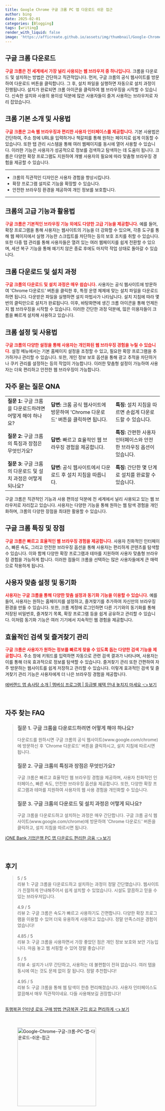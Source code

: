 ```yaml
---
title: Google Chrome 구글 크롬 PC 앱 다운로드 쉬운 접근
author: bing
date: 2025-02-01
categories: [Blogging]
tags: [writing]
render_with_liquid: false
image: 'https://afficreate.github.io/assets/img/thumbnail/Google-Chrome-구글-크롬-PC-앱-다운로드-쉬운-접근.webp'
---
```



<h2 id='구글_크롬_다운로드'>구글 크롬 다운로드</h2>

<p><b><span style="color: #ee2323;">구글 크롬은 전 세계에서 가장 널리 사용되는 웹 브라우저 중 하나입니다.</span></b> 크롬을 다운로드 및 설치하는 방법은 간단하고 직관적입니다. 먼저, 구글 크롬의 공식 웹사이트를 방문하여 다운로드 버튼을 클릭합니다. 그 후, 설치 파일을 실행하면 자동으로 설치 과정이 진행됩니다. 설치가 완료되면 크롬 아이콘을 클릭하여 웹 브라우징을 시작할 수 있습니다. 신속한 설치와 사용의 용이성 덕분에 많은 사용자들이 즐겨 사용하는 브라우저로 자리 잡았습니다.</p>

<h2 id='크롬_기본_소개_및_사용법'>크롬 기본 소개 및 사용법</h2>

<p><b><span style="color: #ee2323;">구글 크롬은 고속 웹 브라우징과 편리한 사용자 인터페이스를 제공합니다.</span></b> 기본 사용법은 간단하여, 주소 창에 URL을 입력하거나 책갈피를 통해 원하는 페이지로 쉽게 이동할 수 있습니다. 또한 탭 관리 시스템을 통해 여러 웹페이지를 동시에 열어 사용할 수 있습니다. 이러한 기능은 사용자가 성공적으로 정보를 검색하고 탐색하는 데 도움이 됩니다. 크롬은 다양한 확장 프로그램도 지원하여 개별 사용자의 필요에 따라 맞춤형 브라우징 경험을 제공할 수 있습니다.</p>

<hr />

<ul>
    <li>크롬의 직관적인 디자인은 사용자 경험을 향상시킵니다.</li>
    <li>확장 프로그램 설치로 기능을 확장할 수 있습니다.</li>
    <li>안전한 브라우징 환경을 제공하여 개인 정보를 보호합니다.</li>
</ul>

<hr />

<h2 id='크롬의_고급_기능과_활용법'>크롬의 고급 기능과 활용법</h2>

<p><b><span style="color: #ee2323;">구글 크롬은 기본적인 브라우징 기능 외에도 다양한 고급 기능을 제공합니다.</span></b> 예를 들어, 확장 프로그램을 통해 사용자는 웹사이트의 기능을 더 강화할 수 있으며, 각종 도구를 통해 웹 페이지에서 실행 가능한 스크립트를 차단하는 등의 보호 조치를 취할 수 있습니다. 또한 다중 탭 관리를 통해 사용자들은 열려 있는 여러 웹페이지를 쉽게 전환할 수 있으며, 세션 복구 기능을 통해 예기치 않은 종료 후에도 마지막 작업 상태로 돌아갈 수 있습니다.</p>

<h2 id='크롬_다운로드_및_설치과정'>크롬 다운로드 및 설치 과정</h2>

<p><b><span style="color: #ee2323;">구글 크롬의 다운로드 및 설치 과정은 매우 쉽습니다.</span></b> 사용자는 공식 웹사이트에 방문하여 'Chrome 다운로드' 버튼을 클릭한 후, 특정 운영 체제에 맞는 설치 파일을 다운로드하면 됩니다. 다운받은 파일을 실행하면 설치 마법사가 나타납니다. 설치 지침에 따라 몇 번의 클릭만으로 설치가 완료됩니다. 이후, 바탕화면에 생긴 크롬 아이콘을 통해 언제든지 웹 브라우징을 시작할 수 있습니다. 이러한 간단한 과정 덕분에, 많은 이용자들이 크롬을 빠르게 설치해 사용하고 있습니다.</p>

<h2 id='크롬_설정_및_사용법'>크롬 설정 및 사용법</h2>

<p><b><span style="color: #ee2323;">구글 크롬의 다양한 설정을 통해 사용자는 개인화된 웹 브라우징 경험을 누릴 수 있습니다.</span></b> 설정 메뉴에서는 기본 홈페이지 설정을 조정할 수 있고, 필요한 확장 프로그램을 추가하거나 관리할 수 있습니다. 또한, 개인 정보 보호 옵션을 통해 광고 추적을 차단하거나 쿠키 관리를 설정하는 등의 작업이 가능합니다. 이러한 맞춤형 설정이 가능하여 사용자는 더욱 편리하고 안전한 웹 브라우징이 가능합니다.</p>

<h2 id='자주_묻는_질문_QNA'>자주 묻는 질문 QNA</h2>

<table>
    <tr>
        <td><b>질문 1:</b> 구글 크롬을 다운로드하려면 어떻게 해야 하나요?</td>
        <td><b>답변:</b> 크롬 공식 웹사이트에 방문하여 'Chrome 다운로드' 버튼을 클릭하면 됩니다.</td>
        <td><b>특징:</b> 설치 지침을 따르면 손쉽게 다운로드할 수 있습니다.</td>
    </tr>
    <tr>
        <td><b>질문 2:</b> 구글 크롬의 특징과 장점은 무엇인가요?</td>
        <td><b>답변:</b> 빠르고 효율적인 웹 브라우징 경험을 제공합니다.</td>
        <td><b>특징:</b> 간편한 사용자 인터페이스와 안전한 브라우징 옵션이 있습니다.</td>
    </tr>
    <tr>
        <td><b>질문 3:</b> 구글 크롬의 다운로드 및 설치 과정은 어떻게 되나요?</td>
        <td><b>답변:</b> 공식 웹사이트에서 다운로드 후 설치 지침을 따릅니다.</td>
        <td><b>특징:</b> 간단한 몇 단계로 설치를 완료할 수 있습니다.</td>
    </tr>
</table>

<p>구글 크롬은 직관적인 기능과 사용 편의성 덕분에 전 세계에서 널리 사용되고 있는 웹 브라우저로 자리잡고 있습니다. 사용자는 다양한 기능을 통해 원하는 웹 탐색 경험을 개인화하며, 크롬의 다양한 장점을 최대한 활용할 수 있습니다.</p>

<h2 id='구글_크롬_특징_및_장점'>구글 크롬 특징 및 장점</h2>

<p><b><span style="color: #ee2323;">구글 크롬은 빠르고 효율적인 웹 브라우징 경험을 제공합니다.</span></b> 사용자 친화적인 인터페이스, 빠른 속도, 그리고 안전한 브라우징 옵션을 통해 사용자는 편리하게 콘텐츠를 탐색할 수 있습니다. 이와 함께 다양한 확장 프로그램과 테마를 지원하여 사용자 맞춤형 브라우징 경험을 가능하게 합니다. 이러한 점들이 크롬을 선택하는 많은 사용자들에게 큰 매력으로 작용하게 됩니다.</p>

<h2 id='사용자_맞춤설정_및_동기화'>사용자 맞춤 설정 및 동기화</h2>

<p><b><span style="color: #ee2323;">사용자는 구글 크롬을 통해 다양한 맞춤 설정과 동기화 기능을 이용할 수 있습니다.</span></b> 예를 들어, 사용자는 원하는 홈페이지를 설정하고, 즐겨찾기를 추가하여 자신만의 브라우징 환경을 만들 수 있습니다. 또한, 크롬 계정에 로그인하면 다른 기기와의 동기화를 통해 저장된 비밀번호, 즐겨찾기 목록, 확장 프로그램 등을 쉽게 공유하고 관리할 수 있습니다. 이처럼 동기화 기능은 여러 기기에서 지속적인 웹 경험을 제공합니다.</p>

<h2 id='효율적인_검색_및_즐겨찾기_관리'>효율적인 검색 및 즐겨찾기 관리</h2>

<p><b><span style="color: #ee2323;">구글 크롬은 사용자가 원하는 정보를 빠르게 찾을 수 있도록 돕는 다양한 검색 기능을 제공합니다.</span></b> 주소 창에 키워드를 입력하면 자동으로 관련 검색 결과가 나타나며, 사용자는 이를 통해 더욱 효과적으로 정보를 탐색할 수 있습니다. 즐겨찾기 관리 또한 간편하여 자주 방문하는 웹사이트를 쉽게 저장하고 관리할 수 있습니다. 이렇게 효과적인 검색 및 즐겨찾기 관리 기능은 사용자에게 더 나은 브라우징 경험을 제공합니다.</p>


<p><a class="click-button" title="에버랜드 앱 솜사탕 소개 | 멤버십 프로그램 | 등급별 혜택 안내 놓치지 마세요" href="https://afficreate.github.io/posts/%EC%97%90%EB%B2%84%EB%9E%9C%EB%93%9C-%EC%95%B1-%EC%86%9C%EC%82%AC%ED%83%95-%EC%86%8C%EA%B0%9C-%EB%A9%A4%EB%B2%84%EC%8B%AD-%ED%94%84%EB%A1%9C%EA%B7%B8%EB%9E%A8-%EB%93%B1%EA%B8%89%EB%B3%84-%ED%98%9C%ED%83%9D-%EC%95%88%EB%82%B4-%EB%86%93%EC%B9%98%EC%A7%80-%EB%A7%88%EC%84%B8%EC%9A%94/" rel="dofollow">에버랜드 앱 솜사탕 소개 | 멤버십 프로그램 | 등급별 혜택 안내 놓치지 마세요 👈 보기</a></p><br>
<h2 id='자주_찾는_FAQ'>자주 찾는 FAQ</h2>
<div itemscope="" itemtype="https://schema.org/FAQPage"> 
<blockquote> 
<div itemscope="" itemprop="mainEntity" itemtype="https://schema.org/Question"> 
<h3 itemprop="name">질문 1. 구글 크롬을 다운로드하려면 어떻게 해야 하나요? </h3> 
<div itemscope="" itemprop="acceptedAnswer" itemtype="https://schema.org/Answer"> 
<span itemprop="text"> 
<p>다운로드를 원하시면 구글 크롬의 공식 웹사이트(www.google.com/chrome)에 방문하신 후 'Chrome 다운로드' 버튼을 클릭하시고, 설치 지침에 따르시면 됩니다.</p> 
</span> 
</div> 
</div> 

<div itemscope="" itemprop="mainEntity" itemtype="https://schema.org/Question"> 
<h3 itemprop="name">질문 2. 구글 크롬의 특징과 장점은 무엇인가요? </h3> 
<div itemscope="" itemprop="acceptedAnswer" itemtype="https://schema.org/Answer"> 
<span itemprop="text"> 
<p>구글 크롬은 빠르고 효율적인 웹 브라우징 경험을 제공하며, 사용자 친화적인 인터페이스, 빠른 속도, 안전한 브라우징 옵션을 제공합니다. 또한, 다양한 확장 프로그램과 테마를 지원하여 사용자의 웹 사용 경험을 개인화할 수 있습니다.</p> 
</span> 
</div> 
</div> 

<div itemscope="" itemprop="mainEntity" itemtype="https://schema.org/Question"> 
<h3 itemprop="name">질문 3. 구글 크롬의 다운로드 및 설치 과정은 어떻게 되나요? </h3> 
<div itemscope="" itemprop="acceptedAnswer" itemtype="https://schema.org/Answer"> 
<span itemprop="text"> 
<p>구글 크롬을 다운로드하고 설치하는 과정은 매우 간단합니다. 구글 크롬 공식 웹사이트(www.google.com/chrome)에 방문하여 'Chrome 다운로드' 버튼을 클릭하고, 설치 지침을 따르시면 됩니다.</p> 
</span> 
</div> 
</div> 
</blockquote> 
</div>
<p><a class="click-button" title="iONE Bank 기업은행 PC 앱 다운로드 편리한 금융" href="https://afficreate.github.io/posts/iONE-Bank-%EA%B8%B0%EC%97%85%EC%9D%80%ED%96%89-PC-%EC%95%B1-%EB%8B%A4%EC%9A%B4%EB%A1%9C%EB%93%9C-%ED%8E%B8%EB%A6%AC%ED%95%9C-%EA%B8%88%EC%9C%B5/" rel="dofollow">iONE Bank 기업은행 PC 앱 다운로드 편리한 금융 👈 보기</a></p><br>
<h2 id='후기'>후기</h2>
<div itemscope itemtype="https://schema.org/Product">
  <blockquote>
  <div itemprop="review" itemscope itemtype="https://schema.org/Review">
      <div itemprop="reviewRating" itemscope itemtype="https://schema.org/Rating"> <span itemprop="ratingValue">5</span> / <span itemprop="bestRating">5</span> </div>
      <span itemprop="reviewBody">리뷰 1: 구글 크롬을 다운로드하고 설치하는 과정이 정말 간단했습니다. 웹사이트가 친절하게 안내해주어서 쉽게 설치할 수 있었습니다. 시설도 깔끔하고 믿을 수 있는 브라우저입니다.</span>
  </div>
  <br>
  <div itemprop="review" itemscope itemtype="https://schema.org/Review">
      <div itemprop="reviewRating" itemscope itemtype="https://schema.org/Rating"> <span itemprop="ratingValue">4.9</span> / <span itemprop="bestRating">5</span> </div>
      <span itemprop="reviewBody">리뷰 2: 구글 크롬은 속도가 빠르고 사용하기도 간편합니다. 다양한 확장 프로그램을 이용할 수 있어 더욱 유용하게 사용하고 있습니다. 정말 만족스러운 경험이었습니다!</span>
  </div>
  <br>
  <div itemprop="review" itemscope itemtype="https://schema.org/Review">
      <div itemprop="reviewRating" itemscope itemtype="https://schema.org/Rating"> <span itemprop="ratingValue">4.85</span> / <span itemprop="bestRating">5</span> </div>
      <span itemprop="reviewBody">리뷰 3: 구글 크롬을 사용하면서 가장 좋았던 점은 개인 정보 보호와 보안 기능입니다. 마음 놓고 웹 서핑할 수 있어 정말 좋습니다!</span>
  </div>
  <br>
  <div itemprop="review" itemscope itemtype="https://schema.org/Review">
      <div itemprop="reviewRating" itemscope itemtype="https://schema.org/Rating"> <span itemprop="ratingValue">5</span> / <span itemprop="bestRating">5</span> </div>
      <span itemprop="reviewBody">리뷰 4: 설치가 너무 간단하고, 사용하는 데 불편함이 전혀 없습니다. 여러 탭을 동시에 여는 것도 문제 없이 잘 됩니다. 정말 추천합니다!</span>
  </div>
  <br>
  <div itemprop="review" itemscope itemtype="https://schema.org/Review">
      <div itemprop="reviewRating" itemscope itemtype="https://schema.org/Rating"> <span itemprop="ratingValue">4.95</span> / <span itemprop="bestRating">5</span> </div>
      <span itemprop="reviewBody">리뷰 5: 구글 크롬을 통해 웹 탐색이 한층 편리해졌습니다. 사용자 인터페이스도 깔끔해서 매우 직관적이네요. 다들 사용해보길 권장합니다!</span>
  </div>
  <br>
  </blockquote>
</div>
<p><a class="click-button" title="동행복권 인터넷 로또 구매 방법 연금복권 구입 쉽고 편리하게" href="https://afficreate.github.io/posts/%EB%8F%99%ED%96%89%EB%B3%B5%EA%B6%8C-%EC%9D%B8%ED%84%B0%EB%84%B7-%EB%A1%9C%EB%98%90-%EA%B5%AC%EB%A7%A4-%EB%B0%A9%EB%B2%95-%EC%97%B0%EA%B8%88%EB%B3%B5%EA%B6%8C-%EA%B5%AC%EC%9E%85-%EC%89%BD%EA%B3%A0-%ED%8E%B8%EB%A6%AC%ED%95%98%EA%B2%8C/" rel="dofollow">동행복권 인터넷 로또 구매 방법 연금복권 구입 쉽고 편리하게 👈 보기</a></p><br>
<figure class="image"><img src="https://afficreate.github.io/assets/img/thumbnail/Google-Chrome-구글-크롬-PC-앱-다운로드-쉬운-접근.webp" alt="Google-Chrome-구글-크롬-PC-앱-다운로드-쉬운-접근" width="256" height="256"></figure>